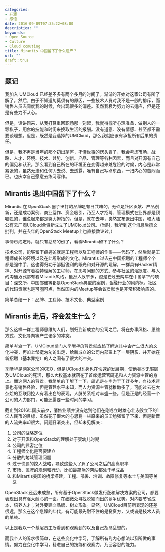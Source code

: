 ```yaml
---
categories:
- 开源
- 感悟
date: 2016-09-09T07:35:22+08:00
description: ""
keywords:
- Open Source
- Culture
- Cloud comuting
title: Mirantis 中国留下了什么遗产？
url: ""
draft：true
---
```


## 题记

我加入 UMCloud 已经差不多有两个多月的时间了。渐渐的开始对这家公司有所了解了。然后，由于不知道的莫须有的原因，一些技术人员对我不是一般的排斥，而销售人员去调度我的时候，会出现很多的偏差。虽然我极为努力的去适应，但是还是有些力不从心。

但是，话讲回来，从我打算重回职场那一刻起，我就得有所心理准备，做别人的一颗棋子，用你的技能和时间来换取生活的报酬。没有道德、没有情感、甚至都不需要谈理想。但是，既然是我选择的UMCloud，那么我就应该有承担所有后果的责任。

但是，我不再是当年的那个初出茅庐，不懂世事的愣头青了，我会考虑市场、战略、人才、环境、技术、趋势、创新、产品、管理等各种因素，而且对开源有自己的偏见和认识。那么看到自己所在的环境正在变得越来越危险的时候，内心是非常紧张的，虽然无法和任何人去说、去透露，唯有自己写点东西，一扫内心的苦闷而已。也庆幸自己愿意去练习写作。

## Mirantis 退出中国留下了什么？

Mirantis 在 OpenStack 圈子里打的品牌是有目共睹的，无论是社区贡献、产品创新，还是成功案例、商业运作、资金吸引，乃至人才招聘、管理模式在业界都是顶呱呱的，谁说起来都是竖大拇指的。但是，就在去年，突然宣布退出中国，和大陆公有云厂商UCloud合资新成立了UMCloud公司。（当时，我听到这个消息后撰文批判，并在去年的OpenStack Meetup上也直接数论过。）

事情已成定局，就只有总结的份了，看看Mirantis留下了什么？

技术公司，能够留下痕迹的就是工程师以及工程师的作品——代码了，然后就是工程师成长的环境以及在此所形成的文化。Mirantis 过去在中国招聘的工程师个个都是强中手，这也得归功于邹挺锐利的眼光和对开源的理解，一群具有Hacker精神、对开源有着独特理解的工程师，在思考问题的方式、参与社区的活跃度、与人的沟通方式都有着Mirantis风格，虽然人数不多，但是在过去两年在中国拿下的项目：深交所、中国邮储等都是OpenStack典型的案例，金融行业的风向标。社区的代码贡献也是可圈可点，当然国内的Meetup等会议贡献也是非常积极响应的。

简单总结一下：品牌、工程师、技术文化、典型案例

## Mirantis 走后，将会发生什么？

那么这样一群工程师思维的人们，划归到新成立的公司之后，将在办事风格、思维方式、文化导向等产生诸多的冲突。

简单考查一下，UMCloud掌门人季晰华的背景就应该了解这其中会产生很大的文化冲突，再加上邹挺匆匆的出走，给新成立的公司内部蒙上了一层阴影，并开始在新招聘（基本靠挖）的人之间有了很大的冲突。

季晰华是两家公司的CEO，但是UCloud本身也在快速的发展期，使他根本无暇顾及UMCloud的死活，那么大权基本就落在了首席运营官周迅和人力资源主管的身上。而这两人的背景，我简单的了解了一下，周迅是在华为干了好多年，有技术背景也有销售经验，但是管理水平未知，而人力资源主管就稚嫩多了，可能过去在大杂烩的互联网挖人有着出色的表现，人脉关系相对丰盛一些。但是正是的经营一个公司的人力部门，可能还需要一些时间的学习。

截止到2016年国庆前夕，销售业绩并没有达到他们在刚成立时雄心壮志般立下的1亿人民币的目标，虽然花了很大的心思将一些原来的员工勉强留了下来，但是新晋的人流失率却很大。问题日渐突出，但却未见解决：

1. 公司的战略定位
2. 对于开源和OpenStack的理解处于婴幼儿时期
3. 公司的顾客定位
4. 工程师文化是否要建立
5. 分散的地域管理问题
6. 过于快速的挖人战略，导致这些人了解了公司之后的高离职率
7. 市场、品牌的规划和行动，比如最简单的网站都处于半成品
8. 和Mirantis美国的桥梁搭建，工程、部署、培训、故障修复等本土与美国等关系

OpenStack 还远未成熟，所有基于OpenStack做发行版和解决方案的公司，都要表现出具有强大耐心的一面。在细微处寻找脱颖而出的竞争优势。对内要节省成本，培养人才；对外要建立品牌、树立形象。显然，UMCloud目前所表现的还差很远，那么在这个急躁的年代，有可能最先耐不住的是投资方，又或者是技术人员的单纯。

以上是我以一个基层员工所看到和观察到的以及自己胡思乱想的。

而我个人的诉求很简单，在这些变化中学习，了解所有的内心想法以及所做的事情。努力在变化中学习，精进自己的技能和观察力，乃至容忍的能力。
